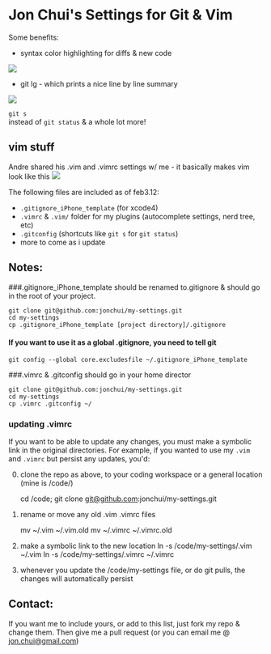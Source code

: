 Jon Chui's Settings for Git & Vim
==================

Some benefits:

* syntax color highlighting for diffs & new code
<img src="http://cl.ly/3a092g3b0X3o3s3f1L47/content">

* git lg - which prints a nice line by line summary  
<img src="http://cl.ly/3P3W1y1d2A1X1R3s3V3R/content">

`git s`  
instead of 
`git status` & a whole lot more!

vim stuff
---------

Andre shared his .vim and .vimrc settings w/ me - it basically makes vim look like this 
<img src="http://cl.ly/230O3R180o3W1z3A3v3W/content">

The following files are included as of feb3.12:

* `.gitignore_iPhone_template` (for xcode4)
* `.vimrc` & `.vim/` folder for my plugins (autocomplete settings, nerd tree, etc)
* `.gitconfig` (shortcuts like `git s` for `git status`)
* more to come as i update

Notes:
-------------

###.gitignore_iPhone_template should be renamed to.gitignore & should go in the root of your project.  
    
    git clone git@github.com:jonchui/my-settings.git
    cd my-settings
    cp .gitignore_iPhone_template [project directory]/.gitignore

#### If you want to use it as a global .gitignore, you need to tell git

    git config --global core.excludesfile ~/.gitignore_iPhone_template

###.vimrc & .gitconfig should go in your home director
    
    git clone git@github.com:jonchui/my-settings.git
    cd my-settings
    cp .vimrc .gitconfig ~/

### updating .vimrc

If you want to be able to update any changes, you must make a symbolic link in the original directories. For example, if you wanted to use my `.vim` and `.vimrc` but persist any updates, you'd:

0. clone the repo as above, to your coding workspace or a general location (mine is /code/)

    cd /code; git clone git@github.com:jonchui/my-settings.git

1. rename or move any old .vim .vimrc files
    
    mv ~/.vim ~/.vim.old
    mv ~/.vimrc ~/.vimrc.old

2. make a symbolic link to the new location
    ln -s /code/my-settings/.vim ~/.vim
    ln -s /code/my-settings/.vimrc ~/.vimrc

3. whenever you update the /code/my-settings file, or do git pulls, the changes will automatically persist

Contact:
------------
If you want me to include yours, or add to this list, just fork my repo & change them. Then give me a pull request (or you can email me @ jon.chui@gmail.com)
